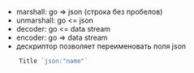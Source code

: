 - marshall: go => json (строка без пробелов)
- unmarshall: go <= json
- decoder: go <= data stream
- encoder: go => data stream
- дескриптор позволяет переименовать поля json

```go
    Title `json:"name"`
```
